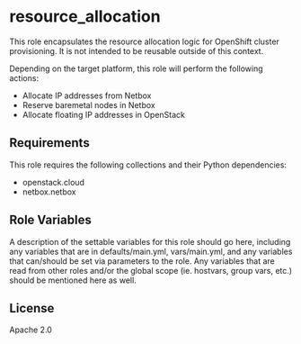 resource_allocation
=========

This role encapsulates the resource allocation logic for OpenShift cluster provisioning. It is not intended to be reusable outside of this context.

Depending on the target platform, this role will perform the following actions:

* Allocate IP addresses from Netbox
* Reserve baremetal nodes in Netbox
* Allocate floating IP addresses in OpenStack

Requirements
------------

This role requires the following collections and their Python dependencies:

* openstack.cloud
* netbox.netbox

Role Variables
--------------

A description of the settable variables for this role should go here, including any variables that are in defaults/main.yml, vars/main.yml, and any variables that can/should be set via parameters to the role. Any variables that are read from other roles and/or the global scope (ie. hostvars, group vars, etc.) should be mentioned here as well.


License
-------

Apache 2.0
